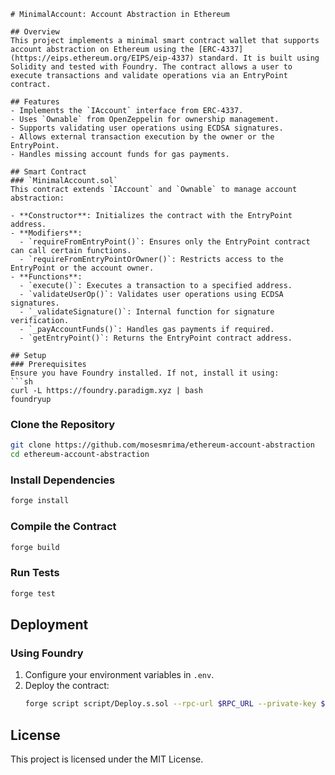 ```
# MinimalAccount: Account Abstraction in Ethereum

## Overview
This project implements a minimal smart contract wallet that supports account abstraction on Ethereum using the [ERC-4337](https://eips.ethereum.org/EIPS/eip-4337) standard. It is built using Solidity and tested with Foundry. The contract allows a user to execute transactions and validate operations via an EntryPoint contract.

## Features
- Implements the `IAccount` interface from ERC-4337.
- Uses `Ownable` from OpenZeppelin for ownership management.
- Supports validating user operations using ECDSA signatures.
- Allows external transaction execution by the owner or the EntryPoint.
- Handles missing account funds for gas payments.

## Smart Contract
### `MinimalAccount.sol`
This contract extends `IAccount` and `Ownable` to manage account abstraction:

- **Constructor**: Initializes the contract with the EntryPoint address.
- **Modifiers**:
  - `requireFromEntryPoint()`: Ensures only the EntryPoint contract can call certain functions.
  - `requireFromEntryPointOrOwner()`: Restricts access to the EntryPoint or the account owner.
- **Functions**:
  - `execute()`: Executes a transaction to a specified address.
  - `validateUserOp()`: Validates user operations using ECDSA signatures.
  - `_validateSignature()`: Internal function for signature verification.
  - `_payAccountFunds()`: Handles gas payments if required.
  - `getEntryPoint()`: Returns the EntryPoint contract address.

## Setup
### Prerequisites
Ensure you have Foundry installed. If not, install it using:
```sh
curl -L https://foundry.paradigm.xyz | bash
foundryup
```

### Clone the Repository
```sh
git clone https://github.com/mosesmrima/ethereum-account-abstraction
cd ethereum-account-abstraction
```

### Install Dependencies
```sh
forge install
```

### Compile the Contract
```sh
forge build
```

### Run Tests
```sh
forge test
```

## Deployment
### Using Foundry
1. Configure your environment variables in `.env`.
2. Deploy the contract:
   ```sh
   forge script script/Deploy.s.sol --rpc-url $RPC_URL --private-key $PRIVATE_KEY --broadcast
   ```

## License
This project is licensed under the MIT License.
```

